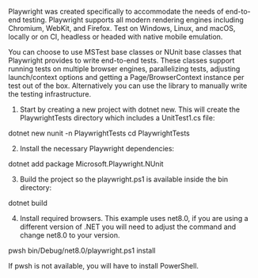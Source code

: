 Playwright was created specifically to accommodate the needs of end-to-end testing. Playwright supports all modern rendering engines including Chromium, WebKit, and Firefox. Test on Windows, Linux, and macOS, locally or on CI, headless or headed with native mobile emulation.

You can choose to use MSTest base classes or NUnit base classes that Playwright provides to write end-to-end tests. These classes support running tests on multiple browser engines, parallelizing tests, adjusting launch/context options and getting a Page/BrowserContext instance per test out of the box. Alternatively you can use the library to manually write the testing infrastructure.


1. Start by creating a new project with dotnet new. This will create the PlaywrightTests directory which includes a UnitTest1.cs file:

dotnet new nunit -n PlaywrightTests
cd PlaywrightTests


2. Install the necessary Playwright dependencies:

dotnet add package Microsoft.Playwright.NUnit

3. Build the project so the playwright.ps1 is available inside the bin directory:

dotnet build

4. Install required browsers. This example uses net8.0, if you are using a different version of .NET you will need to adjust the command and change net8.0 to your version.

pwsh bin/Debug/net8.0/playwright.ps1 install

If pwsh is not available, you will have to install PowerShell.
